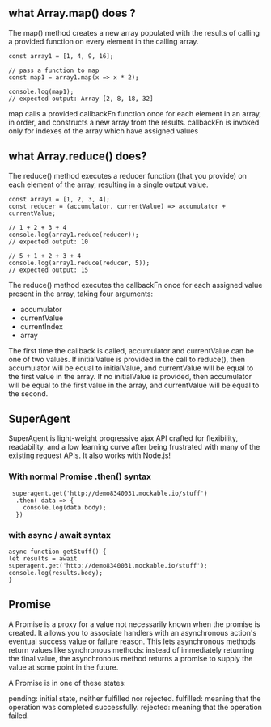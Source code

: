 ## what Array.map() does ?

The map() method creates a new array populated with the results of calling a provided function on every element in the calling array.

```
const array1 = [1, 4, 9, 16];

// pass a function to map
const map1 = array1.map(x => x * 2);

console.log(map1);
// expected output: Array [2, 8, 18, 32]
```

map calls a provided callbackFn function once for each element in an array, in order, and constructs a new array from the results. callbackFn is invoked only for indexes of the array which have assigned values


##  what Array.reduce() does?

The reduce() method executes a reducer function (that you provide) on each element of the array, resulting in a single output value.

```
const array1 = [1, 2, 3, 4];
const reducer = (accumulator, currentValue) => accumulator + currentValue;

// 1 + 2 + 3 + 4
console.log(array1.reduce(reducer));
// expected output: 10

// 5 + 1 + 2 + 3 + 4
console.log(array1.reduce(reducer, 5));
// expected output: 15

```
The reduce() method executes the callbackFn once for each assigned value present in the array, taking four arguments:

- accumulator
- currentValue
- currentIndex
- array

The first time the callback is called, accumulator and currentValue can be one of two values. If initialValue is provided in the call to reduce(), then accumulator will be equal to initialValue, and currentValue will be equal to the first value in the array. If no initialValue is provided, then accumulator will be equal to the first value in the array, and currentValue will be equal to the second.

## SuperAgent

SuperAgent is light-weight progressive ajax API crafted for flexibility, readability, and a low learning curve after being frustrated with many of the existing request APIs. It also works with Node.js!


### With normal Promise .then() syntax
```
 superagent.get('http://demo8340031.mockable.io/stuff')
  .then( data => {
    console.log(data.body);
  })
   ```
   
   
  ###  with async / await syntax
   ```
   async function getStuff() {
  let results = await superagent.get('http://demo8340031.mockable.io/stuff');
  console.log(results.body);
}
   ```

## Promise

A Promise is a proxy for a value not necessarily known when the promise is created. It allows you to associate handlers with an asynchronous action's eventual success value or failure reason. This lets asynchronous methods return values like synchronous methods: instead of immediately returning the final value, the asynchronous method returns a promise to supply the value at some point in the future.

A Promise is in one of these states:

pending: initial state, neither fulfilled nor rejected.
fulfilled: meaning that the operation was completed successfully.
rejected: meaning that the operation failed.
















